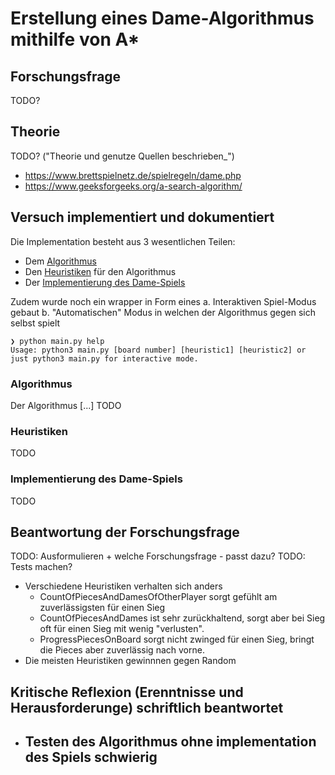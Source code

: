 # Erstellung eines Dame-Algorithmus mithilfe von A*

## Forschungsfrage
TODO?

## Theorie
TODO? ("Theorie und genutze Quellen beschrieben_")
- https://www.brettspielnetz.de/spielregeln/dame.php
- https://www.geeksforgeeks.org/a-search-algorithm/

## Versuch implementiert und dokumentiert
Die Implementation besteht aus 3 wesentlichen Teilen:
- Dem [Algorithmus](algorithm.py)
- Den [Heuristiken](heuristics.py) für den Algorithmus
- Der [Implementierung des Dame-Spiels](piece.py)

Zudem wurde noch ein wrapper in Form eines
a. Interaktiven Spiel-Modus gebaut
b. "Automatischen" Modus in welchen der Algorithmus gegen sich selbst spielt
    
```
❯ python main.py help
Usage: python3 main.py [board number] [heuristic1] [heuristic2] or just python3 main.py for interactive mode.
```

### Algorithmus
Der Algorithmus \[...] TODO

### Heuristiken
TODO

### Implementierung des Dame-Spiels
TODO


## Beantwortung der Forschungsfrage
TODO: Ausformulieren + welche Forschungsfrage - passt dazu?
TODO: Tests machen?
- Verschiedene Heuristiken verhalten sich anders
    - CountOfPiecesAndDamesOfOtherPlayer sorgt gefühlt am zuverlässigsten für einen Sieg
    - CountOfPiecesAndDames ist sehr zurückhaltend, sorgt aber bei Sieg oft für einen Sieg mit wenig "verlusten".
    - ProgressPiecesOnBoard sorgt nicht zwinged für einen Sieg, bringt die Pieces aber zuverlässig nach vorne.
- Die meisten Heuristiken gewinnnen gegen Random

## Kritische Reflexion (Erenntnisse und Herausforderunge) schriftlich beantwortet
- Testen des Algorithmus ohne implementation des Spiels schwierig
    - 